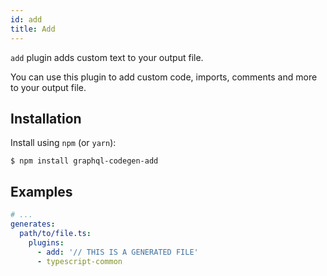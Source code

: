 ```yaml
---
id: add
title: Add
---
```


`add` plugin adds custom text to your output file.

You can use this plugin to add custom code, imports, comments and more to your output file.

## Installation

Install using `npm` (or `yarn`):

    $ npm install graphql-codegen-add

## Examples

```yaml
# ...
generates:
  path/to/file.ts:
    plugins:
      - add: '// THIS IS A GENERATED FILE'
      - typescript-common
```
